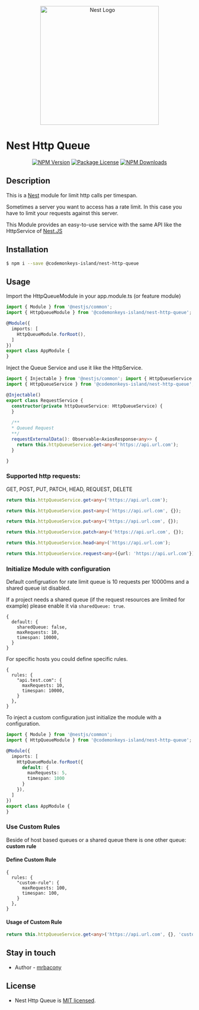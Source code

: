 <p align="center">
  <a href="http://nestjs.com/" target="blank"><img src="https://nestjs.com/img/logo_text.svg" width="320" alt="Nest Logo" /></a>
</p>

# Nest Http Queue

<p align="center">
    <a href="https://www.npmjs.com/@codemonkeys-island/nest-http-queue" target="_blank"><img src="https://img.shields.io/npm/v/@codemonkeys-island/nest-http-queue" alt="NPM Version"/></a>
    <a href="https://www.npmjs.com/@codemonkeys-island/nest-http-queue" target="_blank"><img src="https://img.shields.io/npm/l/@codemonkeys-island/nest-http-queue" alt="Package License"/></a>
    <a href="https://www.npmjs.com/@codemonkeys-island/nest-http-queue" target="_blank"><img src="https://img.shields.io/npm/dm/@codemonkeys-island/nest-http-queue" alt="NPM Downloads"/></a>
</p>

## Description

This is a [Nest](https://github.com/nestjs/nest) module for limit http calls per timespan.

Sometimes a server you want to access has a rate limit. In this case you have to limit your requests against this server.

This Module provides an easy-to-use service with the same API like the HttpService of [Nest.JS](https://github.com/nestjs)


## Installation

```bash
$ npm i --save @codemonkeys-island/nest-http-queue
```


## Usage
Import the HttpQueueModule in your app.module.ts (or feature module)
```typescript
import { Module } from '@nestjs/common';
import { HttpQueueModule } from '@codemonkeys-island/nest-http-queue';

@Module({
  imports: [
    HttpQueueModule.forRoot(),
  ]
})
export class AppModule {
}
```

Inject the Queue Service and use it like the HttpService.
```typescript
import { Injectable } from '@nestjs/common'; import { HttpQueueService } from "./http-queue.service";
import { HttpQueueService } from '@codemonkeys-island/nest-http-queue'; import { Observable } from "rxjs"; import { AxiosResponse } from "axios";

@Injectable()
export class RequestService {    
  constructor(private httpQueueService: HttpQueueService) {
  }
  
  /**
  * Queued Request
  **/
  requestExternalData(): Observable<AxiosResponse<any>> {
    return this.httpQueueService.get<any>('https://api.url.com');
  }

}
```

### Supported http requests:
GET, POST, PUT, PATCH, HEAD, REQUEST, DELETE

```typescript
return this.httpQueueService.get<any>('https://api.url.com');

return this.httpQueueService.post<any>('https://api.url.com', {});

return this.httpQueueService.put<any>('https://api.url.com', {});

return this.httpQueueService.patch<any>('https://api.url.com', {});

return this.httpQueueService.head<any>('https://api.url.com');

return this.httpQueueService.request<any>({url: 'https://api.url.com'});
```

### Initialize Module with configuration
Default configruation for rate limit queue is 10 requests per 10000ms and a shared queue ist disabled.

If a project needs a shared queue (if the request resources are limited for example) please enable it via `sharedQueue: true`.

```json5
{
  default: {
    sharedQueue: false,
    maxRequests: 10,
    timespan: 10000,
  }
}
``` 

For specific hosts you could define specific rules.
```json5
{
  rules: {
    "api.test.com": {
      maxRequests: 10,
      timespan: 10000,
    } 
  },
}
``` 

To inject a custom configuration just initialize the module with a configuration.

```typescript
import { Module } from '@nestjs/common';
import { HttpQueueModule } from '@codemonkeys-island/nest-http-queue';

@Module({
  imports: [
    HttpQueueModule.forRoot({
      default: {
        maxRequests: 5,
        timespan: 1000
      } 
    }),
  ]
})
export class AppModule {
}
```

### Use Custom Rules
Beside of host based queues or a shared queue there is one other queue: **custom rule**

#### Define Custom Rule
```json5
{
  rules: {
    "custom-rule": {
      maxRequests: 100,
      timespan: 100,
    } 
  },
}
``` 
#### Usage of Custom Rule
```typescript
return this.httpQueueService.get<any>('https://api.url.com', {}, 'custom-rule');
```

## Stay in touch

- Author - [mrbacony](https://github.com/mrbacony)

## License

- Nest Http Queue is [MIT licensed](LICENSE).